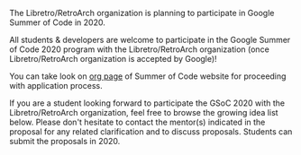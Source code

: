 The Libretro/RetroArch organization is planning to participate in Google Summer of Code in 2020.

All students & developers are welcome to participate in the Google Summer of Code 2020 program with the Libretro/RetroArch organization (once Libretro/RetroArch organization is accepted by Google)!

 

You can take look on [org page](https://summerofcode.withgoogle.com) of Summer of Code website for proceeding with application process.

 

If you are a student looking forward to participate the GSoC 2020 with the Libretro/RetroArch organization, feel free to browse the growing idea list below. Please don't hesitate to contact the mentor(s) indicated in the proposal for any related clarification and to discuss proposals. Students can submit the proposals in 2020.
